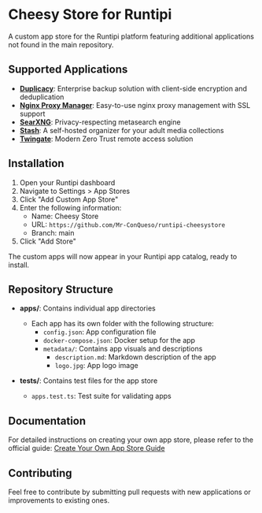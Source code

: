 # Cheesy Store for Runtipi

A custom app store for the Runtipi platform featuring additional applications not found in the main repository.

## Supported Applications

- **[Duplicacy](https://duplicacy.com)**: Enterprise backup solution with client-side encryption and deduplication
- **[Nginx Proxy Manager](https://nginxproxymanager.com)**: Easy-to-use nginx proxy management with SSL support
- **[SearXNG](https://docs.searxng.org)**: Privacy-respecting metasearch engine
- **[Stash](https://stashapp.cc)**: A self-hosted organizer for your adult media collections
- **[Twingate](https://www.twingate.com)**: Modern Zero Trust remote access solution

## Installation

1. Open your Runtipi dashboard
2. Navigate to Settings > App Stores
3. Click "Add Custom App Store"
4. Enter the following information:
   - Name: Cheesy Store
   - URL: `https://github.com/Mr-ConQueso/runtipi-cheesystore`
   - Branch: main
5. Click "Add Store"

The custom apps will now appear in your Runtipi app catalog, ready to install.

## Repository Structure

- **apps/**: Contains individual app directories
  - Each app has its own folder with the following structure:
    - `config.json`: App configuration file
    - `docker-compose.json`: Docker setup for the app
    - `metadata/`: Contains app visuals and descriptions
      - `description.md`: Markdown description of the app
      - `logo.jpg`: App logo image

- **tests/**: Contains test files for the app store
  - `apps.test.ts`: Test suite for validating apps

## Documentation

For detailed instructions on creating your own app store, please refer to the official guide:
[Create Your Own App Store Guide](https://runtipi.io/docs/guides/create-your-own-app-store)

## Contributing

Feel free to contribute by submitting pull requests with new applications or improvements to existing ones.
